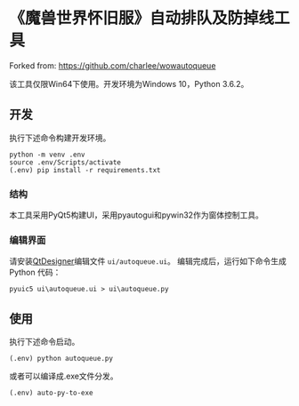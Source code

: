 《魔兽世界怀旧服》自动排队及防掉线工具
===================================

Forked from: https://github.com/charlee/wowautoqueue


该工具仅限Win64下使用。开发环境为Windows 10，Python 3.6.2。

## 开发

执行下述命令构建开发环境。


```
python -m venv .env
source .env/Scripts/activate
(.env) pip install -r requirements.txt
```

### 结构

本工具采用PyQt5构建UI，采用pyautogui和pywin32作为窗体控制工具。

### 编辑界面

请安装[QtDesigner](https://build-system.fman.io/qt-designer-download)编辑文件 `ui/autoqueue.ui`。
编辑完成后，运行如下命令生成 Python 代码：

```
pyuic5 ui\autoqueue.ui > ui\autoqueue.py
```


## 使用

执行下述命令启动。

```
(.env) python autoqueue.py
```

或者可以编译成.exe文件分发。

```
(.env) auto-py-to-exe
```

